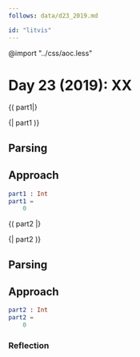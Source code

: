 ```yaml
---
follows: data/d23_2019.md

id: "litvis"
---
```


@import "../css/aoc.less"

# Day 23 (2019): XX

{( part1|}

{| part1 )}

## Parsing

## Approach

```elm {l r}
part1 : Int
part1 =
    0
```

{( part2 |}

{| part2 )}

## Parsing

## Approach

```elm {l r}
part2 : Int
part2 =
    0
```

### Reflection
